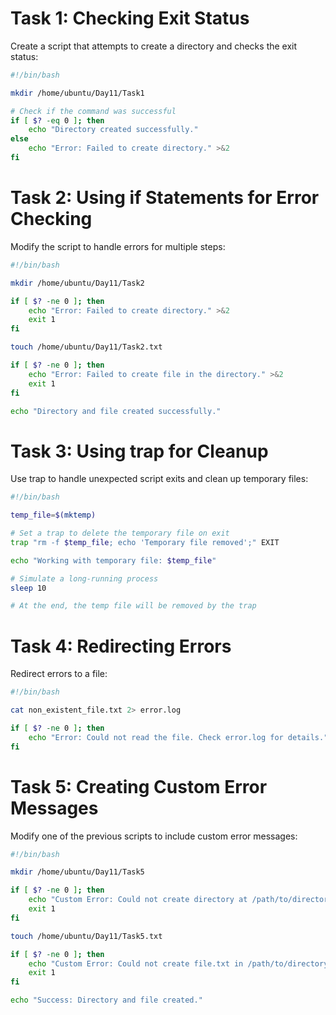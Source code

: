 
# Task 1: Checking Exit Status
Create a script that attempts to create a directory and checks the exit status:

```bash
#!/bin/bash

mkdir /home/ubuntu/Day11/Task1

# Check if the command was successful
if [ $? -eq 0 ]; then
    echo "Directory created successfully."
else
    echo "Error: Failed to create directory." >&2
fi
```

# Task 2: Using if Statements for Error Checking
Modify the script to handle errors for multiple steps:

```bash
#!/bin/bash

mkdir /home/ubuntu/Day11/Task2

if [ $? -ne 0 ]; then
    echo "Error: Failed to create directory." >&2
    exit 1
fi

touch /home/ubuntu/Day11/Task2.txt

if [ $? -ne 0 ]; then
    echo "Error: Failed to create file in the directory." >&2
    exit 1
fi

echo "Directory and file created successfully."
```

# Task 3: Using trap for Cleanup
Use trap to handle unexpected script exits and clean up temporary files:

```bash
#!/bin/bash

temp_file=$(mktemp)

# Set a trap to delete the temporary file on exit
trap "rm -f $temp_file; echo 'Temporary file removed';" EXIT

echo "Working with temporary file: $temp_file"

# Simulate a long-running process
sleep 10

# At the end, the temp file will be removed by the trap
```

# Task 4: Redirecting Errors
Redirect errors to a file:

```bash
#!/bin/bash

cat non_existent_file.txt 2> error.log

if [ $? -ne 0 ]; then
    echo "Error: Could not read the file. Check error.log for details."
fi
```

# Task 5: Creating Custom Error Messages
Modify one of the previous scripts to include custom error messages:

```bash
#!/bin/bash

mkdir /home/ubuntu/Day11/Task5

if [ $? -ne 0 ]; then
    echo "Custom Error: Could not create directory at /path/to/directory." >&2
    exit 1
fi

touch /home/ubuntu/Day11/Task5.txt

if [ $? -ne 0 ]; then
    echo "Custom Error: Could not create file.txt in /path/to/directory." >&2
    exit 1
fi

echo "Success: Directory and file created."
```
